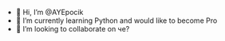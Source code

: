 - 👋 Hi, I’m @AYEpocik
- 🌱 I’m currently learning Python and would like to become Pro
- 💞️ I’m looking to collaborate on че?

<!---
AYEpocik/AYEpocik is a ✨ special ✨ repository because its `README.md` (this file) appears on your GitHub profile.
You can click the Preview link to take a look at your changes.
--->

